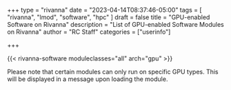 +++
type = "rivanna"
date = "2023-04-14T08:37:46-05:00"
tags = [
  "rivanna",
  "lmod",
  "software",
  "hpc"
]
draft = false
title = "GPU-enabled Software on Rivanna"
description = "List of GPU-enabled Software Modules on Rivanna"
author = "RC Staff"
categories = ["userinfo"]

+++

{{< rivanna-software moduleclasses="all" arch="gpu" >}}

Please note that certain modules can only run on specific GPU types. This will be displayed in a message upon loading the module.
